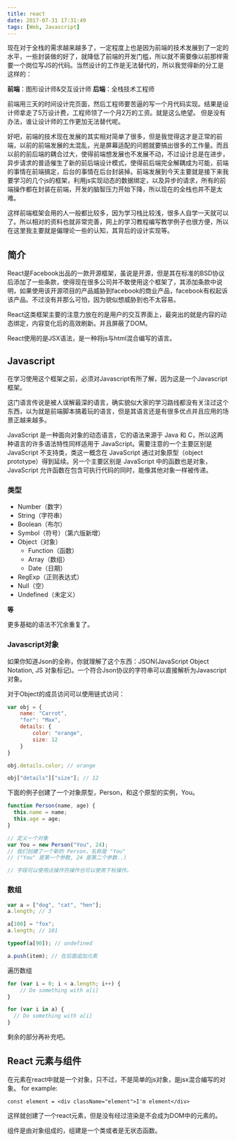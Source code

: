 ```yaml
---
title: react
date: 2017-07-31 17:31:49
tags: [Web, Javascript]
---
```


现在对于全栈的需求越来越多了，一定程度上也是因为前端的技术发展到了一定的水平，一些封装做的好了，就降低了前端的开发门槛，所以就不需要像以前那样需要一个岗位写JS的代码。当然设计的工作是无法替代的，所以我觉得新的分工是这样的：

**前端**：图形设计师&交互设计师
**后端**：全栈技术工程师

前端用三天的时间设计完页面，然后工程师要苦逼的写一个月代码实现。结果是设计师拿走了5万设计费，工程师领了一个月2万的工资。就是这么绝望。
但是没有办法，谁让设计师的工作更加无法替代呢。

好吧，前端的技术现在发展的其实相对简单了很多，但是我觉得这才是正常的前端，以前的前端发展的太混乱，光是屏幕适配的问题就要搞出很多的工作量。而且以前的前后端的耦合过大，使得前端想发展也不发展不动，不过设计总是在进步，异步请求的普适催生了新的前后端设计模式，使得前后端完全解耦成为可能，前端的事情在前端搞定，后台的事情在后台封装掉。前端发展到今天主要就是接下来我要学习的几个js的框架，利用js实现动态的数据绑定，以及异步的请求，所有的前端操作都在封装在前端，开发的脑智压力开始下降，所以现在的全栈也并不是太难。

这样前端框架会用的人一般都比较多，因为学习栈比较浅，很多人自学一天就可以了。所以相对的资料也就非常完善，网上的学习教程编写教学例子也很方便，所以在这里我主要就是偏理论一些的认知，其背后的设计实现等。

## 简介

React是Facebook出品的一款开源框架，虽说是开源，但是其在标准的BSD协议后添加了一些条款，使得现在很多公司并不敢使用这个框架了，其添加条款中说明，如果使用该开源项目的产品威胁到facebook的商业产品，facebook有权起诉该产品。不过没有并那么可怕，因为貌似想威胁到也不太容易。

React这类框架主要的注意力放在的是用户的交互界面上，最突出的就是内容的动态绑定，内容变化后的高效刷新。并且屏蔽了DOM。

React使用的是JSX语法，是一种将js与html混合编写的语言。

## Javascript

在学习使用这个框架之前，必须对Javascript有所了解，因为这是一个Javascript框架。

这门语言传说是被人误解最深的语言，确实貌似大家的学习路线都没有关注过这个东西，以为就是前端脚本搞着玩的语言，但是其语言还是有很多优点并且应用的场景正越来越多。

JavaScript 是一种面向对象的动态语言，它的语法来源于 Java 和 C，所以这两种语言的许多语法特性同样适用于 JavaScript。需要注意的一个主要区别是 JavaScript 不支持类，类这一概念在 JavaScript 通过对象原型（object prototype）得到延续。另一个主要区别是 JavaScript 中的函数也是对象，JavaScript 允许函数在包含可执行代码的同时，能像其他对象一样被传递。

### 类型

- Number（数字）
- String（字符串）
- Boolean（布尔）
- Symbol（符号）（第六版新增）
- Object（对象）
    - Function（函数）
    - Array（数组）
    - Date（日期）
- RegExp（正则表达式）
- Null（空）
- Undefined（未定义）

**等**

更多基础的语法不冗余重复了。

### Javascript对象

如果你知道Json的全称，你就理解了这个东西：JSON(JavaScript Object Notation, JS 对象标记)。一个符合Json协议的字符串可以直接解析为Javascript对象。

对于Object的成员访问可以使用链式访问：

```javascript
var obj = {
    name: "Carrot",
    "for": "Max",
    details: {
        color: "orange",
        size: 12
    }
}

obj.details.color; // orange

obj["details"]["size"]; // 12
```
下面的例子创建了一个对象原型，Person，和这个原型的实例，You。
```javascript
function Person(name, age) {
  this.name = name;
  this.age = age;
}

// 定义一个对象
var You = new Person("You", 24); 
// 我们创建了一个新的 Person，名称是 "You" 
// ("You" 是第一个参数, 24 是第二个参数..)

// 字段可以使用点操作符操作也可以使用下标操作。
```

### 数组
```javascript
var a = ["dog", "cat", "hen"];
a.length; // 3

a[100] = "fox";
a.length; // 101

typeof(a[90]); // undefined

a.push(item); // 在后面追加元素
```
遍历数组
```javascript
for (var i = 0; i < a.length; i++) {
    // Do something with a[i]
}

for (var i in a) {
  // Do something with a[i]
}
```

剩余的部分再补充吧。

## React 元素与组件

在元素在react中就是一个对象，只不过，不是简单的js对象，是jsx混合编写的对象。
for example:
```
const element = <div className="element">I'm element</div>
```
这样就创建了一个react元素，但是没有经过渲染是不会成为DOM中的元素的。

组件是由对象组成的，组建是一个类或者是无状态函数。


